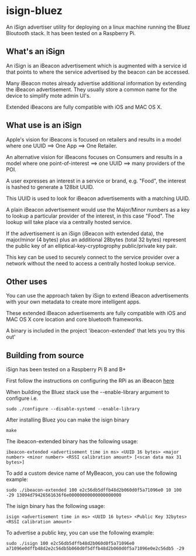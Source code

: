 # isign-bluez

An iSign advertiser utility for deploying on a linux machine running the Bluez Bloutooth stack. It has been tested on a Raspberry Pi.

## What's an iSign

An iSign is an iBeacon advertisement which is augmented with a service id that points to where the service advertised by the beacon can be accessed.

Many iBeacon motes already advertise additional information by extending the iBeacon advertisement. They usually store a common name for the device to simplify mote admin UI's.

Extended iBeacons are fully compatible with iOS and MAC OS X.

## What use is an iSign

Apple's vision for iBeacons is focused on retailers and results in a model where one UUID ==> One App ==> One Retailer.

An alternative vision for iBeacons focuses on Consumers and results in a model where one point-of-interest ==> one UUID ==> many providers of the POI.

A user expresses an interest in a service or brand, e.g. "Food", the interest is hashed to generate a 128bit UUID.

This UUID is used to look for iBeacon advertisements with a matching UUID.

A plain iBeacon advertisement would use the Major/Minor numbers as a key to lookup a particular provider of the interest, in this case "Food". The lookup will take place via a centrally hosted service.

If the advertisement is an iSign (iBeacon with extended data), the major/minor (4 bytes) plus an additional 28bytes (total 32 bytes) represent the public key of an elliptical-key-cryptogrophy public/private key pair.

This key can be used to securely connect to the service provider over a network without the need to access a centrally hosted lookup service.

## Other uses

You can use the approach taken by iSign to extend iBeacon advertisements with your own metadata to create more intelligent apps. 

These extended iBeacon advertisements are fully compatible with iOS and MAC OS X core location and core bluetooth frameworks.

A binary is included in the project 'ibeacon-extended' that lets you try this out'
 
## Building from source

iSign has been tested on a Raspberry Pi B and B+

First follow the instructions on configuring the RPi as an iBeacon [here](http://www.wadewegner.com/2014/05/create-an-ibeacon-transmitter-with-the-raspberry-pi/)

When building the Bluez stack use the --enable-library argument to configure i.e.

```
sudo ./configure --disable-systemd --enable-library
```

After installing Bluez you can make the isign binary

```
make
```

The ibeacon-extended binary has the following usage:

```
ibeacon-extended <advertisement time in ms> <UUID 16 bytes> <major number> <minor number> <RSSI calibration amount> [<scan data max 31 bytes>]
```

To add a custom device name of MyBeacon, you can use the following example:
```
sudo ./ibeacon-extended 100 e2c56db5dffb48d2b060d0f5a71096e0 10 100 -29 13094d79426561636f6e00000000000000000000
```

The isign binary has the following usage:

```
isign <advertisement time in ms> <UUID 16 bytes> <Public Key 32bytes> <RSSI calibration amount>
```

To advertise a public key, you can use the following example:
```
sudo ./isign 100 e2c56db5dffb48d2b060d0f5a71096e0 a71096e0dffb48d2e2c56db5b060d0f5dffb48d2b060d0f5a71096e0e2c56db5 -29
```


